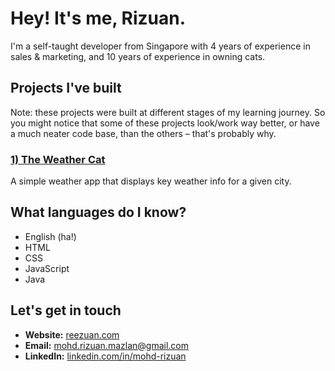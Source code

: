# Hey! It's me, Rizuan.
I'm a self-taught developer from Singapore with 4 years of experience in sales & marketing, and 10 years of experience in owning cats.

## Projects I've built
Note: these projects were built at different stages of my learning journey. So you might notice that some of these projects look/work way better, or have a much neater code base, than the others – that's probably why.

### [1) The Weather Cat](https://reezuan.github.io/TOP-weather-app/)
A simple weather app that displays key weather info for a given city.

## What languages do I know?
- English (ha!)
- HTML
- CSS
- JavaScript
- Java

## Let's get in touch
- **Website:** [reezuan.com](https://www.reezuan.com/)
- **Email:** mohd.rizuan.mazlan@gmail.com
- **LinkedIn:** [linkedin.com/in/mohd-rizuan](https://www.linkedin.com/in/mohd-rizuan/)
